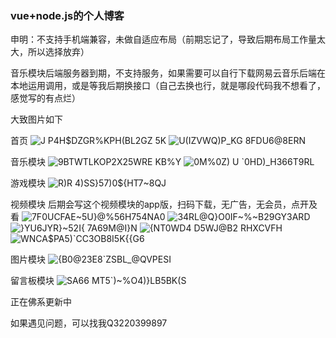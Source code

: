 ### vue+node.js的个人博客
申明：不支持手机端兼容，未做自适应布局（前期忘记了，导致后期布局工作量太大，所以选择放弃）

音乐模块后端服务器到期，不支持服务，如果需要可以自行下载网易云音乐后端在本地运用调用，或是等我后期换接口（自己去换也行，就是哪段代码我不想看了，感觉写的有点烂）

大致图片如下

首页
![J P4H$DZGR%KPH(BL2GZ 5K](https://user-images.githubusercontent.com/103714254/199252662-4b03317c-10ae-49ca-b380-aa011ac19abb.png)
![U(IZVWQ)P_KG 8FDU6@8ERN](https://user-images.githubusercontent.com/103714254/199252670-6268e1f7-0975-4683-86b8-74dc9aece47b.png)

音乐模块
![$9BTWTLKOP2X25WR$E KB%Y](https://user-images.githubusercontent.com/103714254/199252913-6692c1be-34b8-417a-afc2-80600bcd2d9f.png)
![0M%0Z) U `0HD)_H366T9RL](https://user-images.githubusercontent.com/103714254/199252922-adf5cdb7-18d7-40c8-92b6-a6cad1f8e56b.png)

游戏模块
![R)R 4)SS}57)0${HT7~8QJ](https://user-images.githubusercontent.com/103714254/199252983-2a7c2680-ac43-446c-a363-f2c79bcb3b86.png)


视频模块
后期会写这个视频模块的app版，扫码下载，无广告，无会员，点开及看
![7F0UCFAE~5U}@%56H754NA0](https://user-images.githubusercontent.com/103714254/199253033-8c807855-bef3-4508-8ba9-6ade61bc177a.png)
![34RL@Q}O0IF~%~B29GY3ARD](https://user-images.githubusercontent.com/103714254/199253050-a56785f9-3049-4c4f-8f80-65207f247dd9.png)
![}YU6JYR}~52I{ 7A69M@I}N](https://user-images.githubusercontent.com/103714254/199253060-c4f3cd24-7973-4e6c-b996-2e919f22c1ba.png)
![{NT0WD4 D5WJ@B2 RHXCVFH](https://user-images.githubusercontent.com/103714254/199253075-c6634219-39e2-4d85-b70a-b1e7459d90b1.png)
![WNCA$PA5)`CC3OB8I5K{{G6](https://user-images.githubusercontent.com/103714254/199253083-7e0a2e34-489e-46fb-a834-a0f8a05a6ed4.png)


图片模块
![{$B0@23E8$`ZSBL_@QVPESI](https://user-images.githubusercontent.com/103714254/199253117-faac615c-dd75-46fb-898c-67cea0cf31e4.png)

留言板模块
![SA66 MT5`)~%O4)}LB5BK(S](https://user-images.githubusercontent.com/103714254/203089104-0aa69797-c1c1-4522-addb-20f9eb33577b.jpg)


正在佛系更新中

如果遇见问题，可以找我Q3220399897



